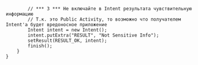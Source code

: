             // *** 3 *** Не включайте в Intent результата чувствительную информацию
            // Т.к. это Public Activity, то возможно что получателем Intent'a будет вредоносное приложение
            Intent intent = new Intent();
            intent.putExtra("RESULT", "Not Sensitive Info");
            setResult(RESULT_OK, intent);
            finish();
        }
    }
